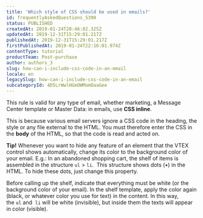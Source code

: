 ```yaml
---
title: 'Which style of CSS should be used in emails?'
id: frequentlyAskedQuestions_5390
status: PUBLISHED
createdAt: 2019-01-24T20:46:02.325Z
updatedAt: 2019-12-31T15:29:01.217Z
publishedAt: 2019-12-31T15:29:01.217Z
firstPublishedAt: 2019-01-24T22:16:01.974Z
contentType: tutorial
productTeam: Post-purchase
author: authors_3
slug: how-can-i-include-css-code-in-an-email
locale: en
legacySlug: how-can-i-include-css-code-in-an-email
subcategoryId: 4D5LrWwlHGmOWMomOaaGee
---
```


This rule is valid for any type of email, whether marketing, a Message Center template or Master Data: in emails, use **CSS inline**.

This is because various email servers ignore a CSS code in the heading, the style or any file external to the HTML. You must therefore enter the CSS in the **body** of the HTML, so that the code is read and acted on.

__Tip!__ Whenever you want to hide any feature of an element that the VTEX control shows automatically, change its color to the background color of your email. E.g.: In an abandoned shopping cart, the shelf of items is assembled in the structure `ul` &gt; `li`.  This structure shows dots (•) in the HTML. To hide these dots, just change this property.

Before calling up the shelf, indicate that everything must be white (or the background color of your email). In the shelf template, apply the color again (black, or whatever color you use for text) in the content. In this way, the `ul` and  `li` will be white (invisible), but inside them the texts will appear in color (visible).
